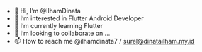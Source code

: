 - 👋 Hi, I’m @IlhamDinata
- 👀 I’m interested in Flutter Android Developer
- 🌱 I’m currently learning Flutter
- 💞️ I’m looking to collaborate on ...
- 📫 How to reach me @ilhamdinata7 / surel@dinatailham.my.id

<!---
IlhamDinata/IlhamDinata is a ✨ special ✨ repository because its `README.md` (this file) appears on your GitHub profile.
You can click the Preview link to take a look at your changes.
--->
